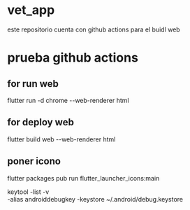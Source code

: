 # vet_app

este repositorio cuenta con github actions para el buidl web

# prueba github actions

## for run web
flutter run -d chrome --web-renderer html

## for deploy web
flutter build web --web-renderer html

## poner icono
flutter packages pub run flutter_launcher_icons:main



keytool -list -v \
-alias androiddebugkey -keystore ~/.android/debug.keystore